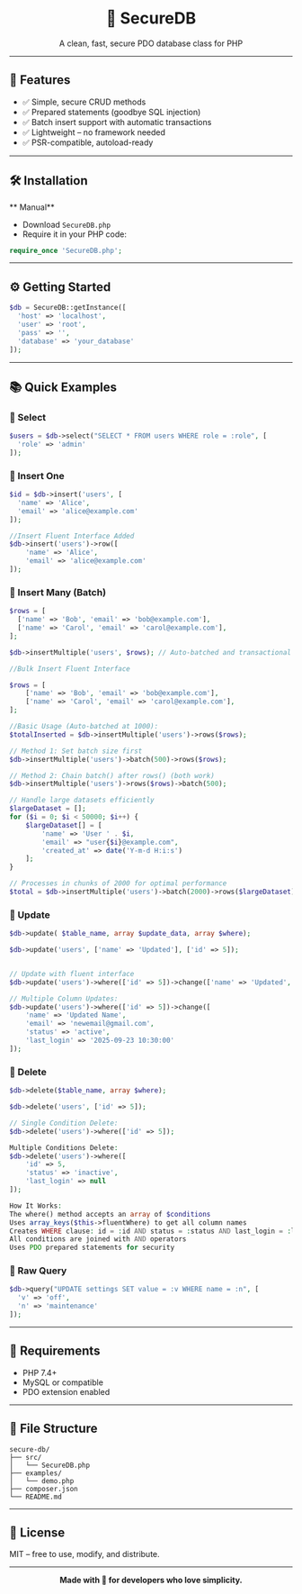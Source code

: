 <h1 align="center">🔐 SecureDB</h1>
<p align="center">A clean, fast, secure PDO database class for PHP</p> 
 
---

## 🚀 Features

- ✅ Simple, secure CRUD methods  
- ✅ Prepared statements (goodbye SQL injection)  
- ✅ Batch insert support with automatic transactions  
- ✅ Lightweight – no framework needed  
- ✅ PSR-compatible, autoload-ready  

---

## 🛠 Installation

** Manual**

- Download `SecureDB.php`
- Require it in your PHP code:

```php
require_once 'SecureDB.php';
```
 

---

## ⚙️ Getting Started

```php
$db = SecureDB::getInstance([
  'host' => 'localhost',
  'user' => 'root',
  'pass' => '',
  'database' => 'your_database'
]);
```

---

## 📚 Quick Examples

### 🔹 Select

```php
$users = $db->select("SELECT * FROM users WHERE role = :role", [
  'role' => 'admin'
]);
```

### 🔹 Insert One

```php
$id = $db->insert('users', [
  'name' => 'Alice',
  'email' => 'alice@example.com'
]);

//Insert Fluent Interface Added
$db->insert('users')->row([
    'name' => 'Alice',
    'email' => 'alice@example.com'
]);

```

### 🔹 Insert Many (Batch)

```php
$rows = [
  ['name' => 'Bob', 'email' => 'bob@example.com'],
  ['name' => 'Carol', 'email' => 'carol@example.com'],
];

$db->insertMultiple('users', $rows); // Auto-batched and transactional

//Bulk Insert Fluent Interface

$rows = [
    ['name' => 'Bob', 'email' => 'bob@example.com'],
    ['name' => 'Carol', 'email' => 'carol@example.com'],
];

//Basic Usage (Auto-batched at 1000):
$totalInserted = $db->insertMultiple('users')->rows($rows);

// Method 1: Set batch size first
$db->insertMultiple('users')->batch(500)->rows($rows);

// Method 2: Chain batch() after rows() (both work)
$db->insertMultiple('users')->rows($rows)->batch(500);

// Handle large datasets efficiently
$largeDataset = [];
for ($i = 0; $i < 50000; $i++) {
    $largeDataset[] = [
        'name' => 'User ' . $i,
        'email' => "user{$i}@example.com",
        'created_at' => date('Y-m-d H:i:s')
    ];
}

// Processes in chunks of 2000 for optimal performance
$total = $db->insertMultiple('users')->batch(2000)->rows($largeDataset);

```

### 🔹 Update

```php
$db->update( $table_name, array $update_data, array $where);

$db->update('users', ['name' => 'Updated'], ['id' => 5]);


// Update with fluent interface
$db->update('users')->where(['id' => 5])->change(['name' => 'Updated', 'email' => 'code@gmail.com']);

// Multiple Column Updates:
$db->update('users')->where(['id' => 5])->change([
    'name' => 'Updated Name',
    'email' => 'newemail@gmail.com',
    'status' => 'active',
    'last_login' => '2025-09-23 10:30:00'
]);


```

### 🔹 Delete

```php
$db->delete($table_name, array $where);

$db->delete('users', ['id' => 5]);

// Single Condition Delete:
$db->delete('users')->where(['id' => 5]);

Multiple Conditions Delete:
$db->delete('users')->where([
    'id' => 5,
    'status' => 'inactive',
    'last_login' => null
]);

How It Works:
The where() method accepts an array of $conditions
Uses array_keys($this->fluentWhere) to get all column names
Creates WHERE clause: id = :id AND status = :status AND last_login = :last_login
All conditions are joined with AND operators
Uses PDO prepared statements for security

```

### 🔹 Raw Query

```php
$db->query("UPDATE settings SET value = :v WHERE name = :n", [
  'v' => 'off',
  'n' => 'maintenance'
]);
```

---

## 🧪 Requirements

- PHP 7.4+
- MySQL or compatible
- PDO extension enabled

---

## 📁 File Structure

```
secure-db/
├── src/
│   └── SecureDB.php
├── examples/
│   └── demo.php
├── composer.json
└── README.md
```

---

## 📝 License

MIT – free to use, modify, and distribute.

---

<p align="center"><b>Made with 💙 for developers who love simplicity.</b></p>
